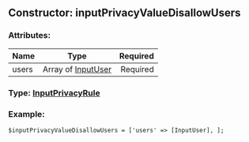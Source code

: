 ## Constructor: inputPrivacyValueDisallowUsers  

### Attributes:

| Name     |    Type       | Required |
|----------|:-------------:|---------:|
|users|Array of [InputUser](../types/InputUser.md) | Required|


### Type: [InputPrivacyRule](../types/InputPrivacyRule.md)

### Example:


```
$inputPrivacyValueDisallowUsers = ['users' => [InputUser], ];
```